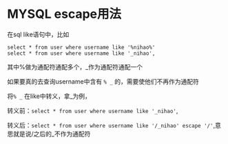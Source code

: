 # MYSQL escape用法

在sql like语句中，比如

    select * from user where username like '%nihao%'
    select * from user where username like '_nihao',

其中%做为通配符通配多个，\_作为通配符通配一个

如果要真的去查询username中含有 `% _` 的，需要使他们不再作为通配符

将`% _` 在like中转义，拿\_为例，

转义前：`select * from user where username like '_nihao'`,

转义后：`select * from user where username like '/_nihao' escape '/'`,意思就是说/之后的\_不作为通配符
